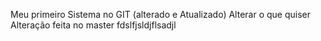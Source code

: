 Meu primeiro Sistema no GIT (alterado e Atualizado)
Alterar o que quiser
Alteração feita no master
fdslfjsldjflsadjl
